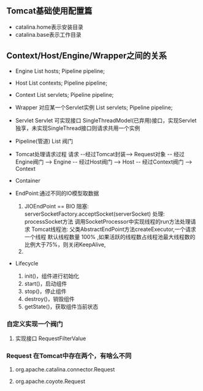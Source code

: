 ## Tomcat基础使用配置篇
- catalina.home表示安装目录
- catalina.base表示工作目录

## Context/Host/Engine/Wrapper之间的关系
- Engine 
    List<Host> hosts;
    Pipeline pipeline; 
- Host 
    List<Context> contexts;
    Pipeline pipeline; 
- Context
    List<Wrapper> servlets;
    Pipeline pipeline; 
- Wrapper 对应某一个Servlet实例
    List<Servlet> servlets;
    Pipeline pipeline; 
- Servlet
    Servlet 可实现接口 SingleThreadModel(已弃用)接口，实现Servlet独享，未实现SingleThread接口则请求共用一个实例
- Pipeline(管道)
    List<Value> 阀门
- Tomcat处理请求过程
请求   --经过Tomcat封装-->    Request对象   -- 经过Engine阀门 -->   Engine    -- 经过Host阀门 -->     Host    -- 经过Context阀门 -->   Context

- Container

- EndPoint:通过不同的IO模型取数据
    1. JIOEndPoint == BIO 
       阻塞: serverSocketFactory.acceptSocket(serverSocket)
       处理: processSocket方法 调用SocketProcessor中实现线程的run方法处理请求
       Tomcat线程池: 父类AbstractEndPoint方法createExecutor,一个请求一个线程
        默认线程数量 100% ,如果活跃的线程数占线程池最大线程数的比例大于75%，则关闭KeepAlive,
    2. 
- Lifecycle
    1. init()，组件进行初始化
    2. start()，启动组件
    3. stop()，停止组件
    4. destroy()，销毁组件
    5. getState()，获取组件当前状态

### 自定义实现一个阀门
1. 实现接口 RequestFilterValue
    
### Request 在Tomcat中存在两个，有啥么不同
1. org.apache.catalina.connector.Request
    
2. org.apache.coyote.Request